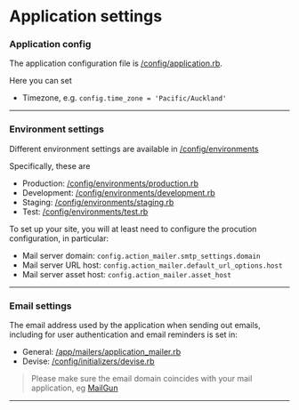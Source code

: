 # Application settings

### Application config

The application configuration file is
[/config/application.rb](https://github.com/impactoss/impactoss-server/blob/master/config/application.rb).

Here you can set
- Timezone, e.g. `config.time_zone = 'Pacific/Auckland'`

---

### Environment settings

Different environment settings are available in
[/config/environments](https://github.com/impactoss/impactoss-server/blob/master/config/environments)

Specifically, these are
- Production: [/config/environments/production.rb](https://github.com/impactoss/impactoss-server/blob/master/config/environments/production.rb)
- Development: [/config/environments/development.rb](https://github.com/impactoss/impactoss-server/blob/master/config/environments/development.rb)
- Staging: [/config/environments/staging.rb](https://github.com/impactoss/impactoss-server/blob/master/config/environments/staging.rb)
- Test: [/config/environments/test.rb](https://github.com/impactoss/impactoss-server/blob/master/config/environments/test.rb)

To set up your site, you will at least need to configure the procution configuration, in particular:
- Mail server domain: `config.action_mailer.smtp_settings.domain`
- Mail server URL host: `config.action_mailer.default_url_options.host`
- Mail server asset host: `config.action_mailer.asset_host`

---

### Email settings

The email address used by the application when sending out emails, including for user authentication and email reminders is set in:
- General: [/app/mailers/application_mailer.rb](https://github.com/impactoss/impactoss-server/blob/master/app/mailers/application_mailer.rb)
- Devise: [/config/initializers/devise.rb](https://github.com/impactoss/impactoss-server/blob/master/config/initializers/devise.rb)

> Please make sure the email domain coincides with your mail application, eg [MailGun](server-installation/mailgun.md)

---
